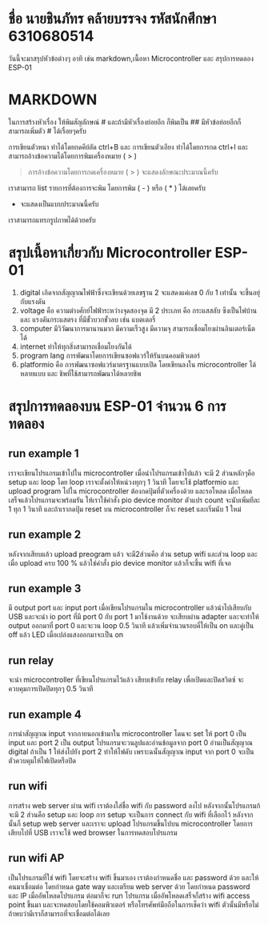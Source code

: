 # ชื่อ นายชินภัทร คล้ายบรรจง รหัสนักศึกษา 6310680514 
วันนี้จะมาสรุปหัวข้อต่างๆ อาทิ เช่น markdown,เนื้อหา Microcontroller และ สรุปการทดลอง ESP-01

# MARKDOWN
ในการสร้างหัวเรื่อง ให้พิมสัญลักษณ์ # และถ้ามีหัวเรื่องย่อยอีก ก็พิมเป็น ## มีหัวข้อย่อยอีกก็สามารถเพิ่มตัว # ได้เรื่อยๆครับ

การเขียนตัวหนา ทำได้โดยกดคีย์ลัด ctrl+B และ การเขียนตัวเอียง ทำได้โดยการกด ctrl+I และสามารถอ้างข้อความได้โดยการพิมเครื่องหมาย ( > )
> การอ้างข้อความโดยการกดเครื่องหมาย ( > ) จะแสดงลักษณะประมาณนี้ครับ

เราสามารถ list รายการที่ต้องการจะพิม โดยการพิม ( - ) หรือ ( * ) ได้เลยครับ
- จะแสดงเป็นแบบประมาณนี้ครับ  

เราสามารถแทรกรูปภาพได้ด้วยครับ

# สรุปเนื้อหาเกี่ยวกับ Microcontroller ESP-01
1. digital เกิดจากสัญญาณไฟฟ้าซึ่งจะเขียนด้วยเลขฐาน 2 จะแสดงแค่เลข 0 กับ 1 เท่านั้น จะขึ้นอยุ่กับแรงดัน
2. voltage คือ ความต่างศักย์ไฟฟ้าระหว่างจุดสองจุด มี 2 ประเภท คือ กระแสสลับ ซึงเป็นไฟบ้าน และ แรงดันกระแสตรง ที่มีขั้วบวกขั้วลบ เช่น แบตเตอรี่
3. computer มีวิวัฒนาการมานานมาก มีความเร็วสูง มีความจุ สามารถเชื่อมโยงผ่านอินเตอร์เน็ตได้
4. internet ทำให้ทุกสิ่งสามารถเชื่อมโยงกันได้ 
5. program lang การพัฒนาโดยการเขียนซอฟแวร์ให้รันบนคอมพิวเตอร์ 
6. platformio คือ การพัฒนาซอฟแวร์มาตรฐานแบบเปิด โดยเขียนลงใน microcontroller ได้หลายแบบ และ ชิพที่ใช้สามารถพัฒนาได้หลายชิพ

# สรุปการทดลองบน ESP-01 จำนวน 6 การทดลอง
## run example 1
เราจะเขียนโปรแกรมเข้าไปใน microcontroller เมื่อนำโปรแกรมเข้าไปแล้ว จะมี 2 ส่วนหลักๆคือ setup และ loop โดย loop เราจะตั้งค่าให้หน่วงทุกๆ 1 วินาที โดยจะใช้ platformio และ upload program ไปใน microcontroller ต้องกดปุ้มที่ตัวเครื่องด้วย และรอโหลด เมื่อโหลดเสร็จแล้วโปรแกรมจะพร้อมรัน ให้เราใช้คำสั่ง pio device monitor ตัวแปร count จะนับเพิ่มทีละ 1 ทุก 1 วินาที และถ้าเรากดปุ้ม reset บน microcontroller ก็จะ reset และเริ่มนับ 1 ใหม่ 
## run example 2 
หลังจากเสียบแล้ว upload preogram แล้ว จะมี2ส่วนคือ ส่วน setup wifi และส่วน loop และเมื่อ upload ครบ 100 % แล้วใช่คำสั่ง pio device monitor แล้วก็จะขึ้น wifi ที่เจอ
## run example 3
มี output port และ input port เมื่อเขียนโปรแกรมใน microcontroller แล้วนำไปเสียบกับ USB และจะนำ io port ที่มี port 0 กับ port 1 มาใช้งานด้วย จะเสียบผ่าน adapter และจะทำให้ output ออกมาที่ port 0 และจะวน loop 0.5 วินาที แล้วเพิ่มจำนวนรอบคี่ให้เป็น on และคู่เป็น off แล้ว LED เมื่อเปล่งแสงออกมาจะเป็น on
## run relay 
จะนำ microcontroller ที่เขียนโปรแกรมไว้แล้ว เสียบเข้ากับ relay เพื่อเปิดและปิดสวิตซ์ จะควบคุมการเปิดปิดทุกๆ 0.5 วินาที
## run example 4
การนำสัญญาณ input จากภายนอกเข้ามาใน microcontroller โดนจะ set ให้ port 0 เป็น input และ port 2 เป็น output โปรแกรมจะวนลูปและอ่านข้อมูลจาก port 0 อ่านเป็นสัญญาณ digital ถ้าเป็น 1 ให้ส่งไปยัง port 2 ทำให้ไฟดับ เพราะฉนั้นสัญญาณ input จาก port 0 จะเป็นตัวควบคุมให้ไฟเปิดหรือปิด
## run wifi
การสร้าง web server ผ่าน wifi เราต้องใส่ชื่อ wifi กับ password ลงไป หลังจากนั้นโปรแกรมก้จะมี 2 ส่วนคือ setup และ loop การ setup จะเป็นการ connect กับ wifi ที่เลือกไว้ หลังจากนั้นก็ setup web server และเราจะ upload โปรแกรมขึ้นไปบน microcontroller โดยการเสียบไปที่ USB เราจะใช้ wed browser ในการทดสอบโปรแกรม
## run wifi AP
เป็นโปรแกรมที่ใช่ wifi โดยจะสร้าง wifi ขึ้นมาเอง เราต้องกำหนดชื่อ และ password ด้วย และให้คนมาเชื่อมต่อ โดยกำหนด gate way และเตรียม web server ด้วย โดยกำหนด password และ IP เมื่ออัพโหลดโปรแกรม ต่อมาก็จะ run โปรแกรม เมื่ออัพโหลดเสร็จก็สร้าง wifi access point ขึ้นมา และจะทดสอบโดยใช้คอมพิวเตอร์ หรือโทรศัพท์มือถือในการเช็คว่า wifi ตัวนั้นมีหรือไม่ ถ้าพบว่ามีเราก็สามารถที่จะเชื่อมต่อได้เลย
